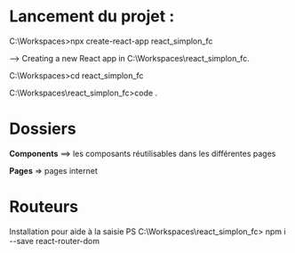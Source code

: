 # Lancement du projet :

C:\Workspaces>npx create-react-app react_simplon_fc

--> Creating a new React app in C:\Workspaces\react_simplon_fc.

C:\Workspaces>cd react_simplon_fc

C:\Workspaces\react_simplon_fc>code .

# Dossiers
__Components__ ==> les composants réutilisables dans les différentes pages

__Pages__ => pages internet

# Routeurs

Installation pour aide à la saisie
PS C:\Workspaces\react_simplon_fc> npm i --save react-router-dom

